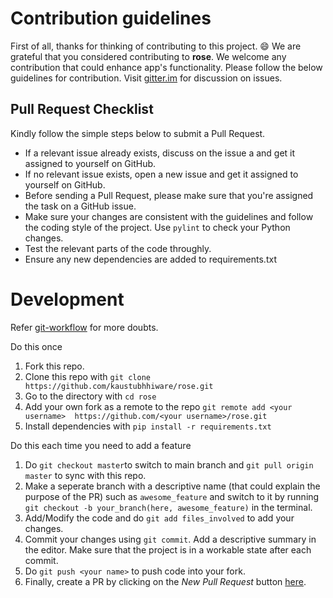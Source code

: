 # Contribution guidelines

First of all, thanks for thinking of contributing to this project. :smile:
We are grateful that you considered contributing to **rose**. We welcome any contribution that could enhance app's functionality. Please follow the below guidelines for contribution. Visit [gitter.im](https://gitter.im/rose_) for discussion on issues.

## Pull Request Checklist
Kindly follow the simple steps below to submit a Pull Request.<br>
- If a relevant issue already exists, discuss on the issue a and get it assigned to yourself on GitHub.
- If no relevant issue exists, open a new issue and get it assigned to yourself on GitHub.
- Before sending a Pull Request, please make sure that you're assigned the task on a GitHub issue.
- Make sure your changes are consistent with the guidelines and follow the coding style of the project. Use `pylint` to check your Python changes. 
- Test the relevant parts of the code throughly.
- Ensure any new dependencies are added to requirements.txt

# Development

Refer [git-workflow](https://github.com/asmeurer/git-workflow) for more doubts. <br>

Do this once
1. Fork this repo.
2. Clone this repo with `git clone https://github.com/kaustubhhiware/rose.git`
3. Go to the directory with `cd rose`
4. Add your own fork as a remote to the repo `git remote add <your username>  https://github.com/<your username>/rose.git`
5. Install dependencies with `pip install -r requirements.txt`

Do this each time you need to add a feature <br>
1. Do `git checkout master`to switch to main branch and `git pull origin master` to sync with this repo.
2. Make a seperate branch with a descriptive name (that could explain the purpose of the PR) such as `awesome_feature` and switch to it by running `git checkout -b your_branch(here, awesome_feature)` in the terminal.
3. Add/Modify the code and do `git add files_involved` to add your changes.
4. Commit your changes using `git commit`. Add a descriptive summary in the editor.  Make sure that the project is in a workable state after each commit. 
5. Do `git push <your name>` to push code into your fork.
6. Finally, create a PR by clicking on the *New Pull Request* button  [here](https://github.com/kaustubhhiware/rose/pulls).
